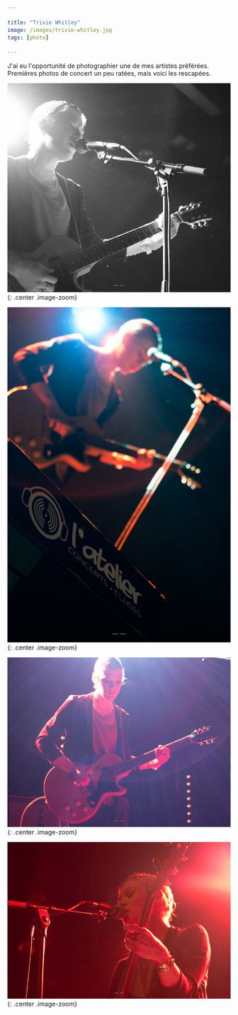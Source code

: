 ```yaml
---

title: "Trixie Whitley"
image: /images/trixie-whitley.jpg
tags: [photo]

---
```


J'ai eu l'opportunité de photographier une de mes artistes préférées. Premières photos de concert un peu ratées, mais voici les rescapées.


![black-white-and-dust](/images/black-white-and-dust.jpg){: .center .image-zoom}

![atelier](/images/atelier.jpg){: .center .image-zoom}

![bless-light](/images/bless-light.jpg){: .center .image-zoom}

![trixie-whitley](/images/trixie-whitley.jpg){: .center .image-zoom}